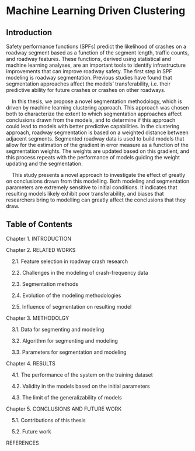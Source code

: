# Machine Learning Driven Clustering

## Introduction
<p></p>
Safety performance functions (SPFs) predict the likelihood of crashes on a roadway segment based as a function of the segment length, traffic counts, and roadway features.  These functions, derived using statistical and machine learning analyses, are an important tools to identify infrastructure improvements that can improve roadway safety. The first step in SPF modeling is roadway segmentation. Previous studies have found that segmentation approaches affect the models’ transferability, i.e. their predictive ability for future crashes or crashes on other roadways. 

<p></p>
&nbsp;&nbsp;&nbsp;&nbsp;In this thesis, we propose a novel segmentation methodology, which is driven by machine learning clustering approach. This approach was chosen both to characterize the extent to which segmentation approaches affect conclusions drawn from the models, and to determine if this approach could lead to models with better predictive capabilities. In the clustering approach, roadway segmentation is based on a weighted distance between adjacent segments. Segmented roadway data is used to build models that allow for the estimation of the gradient in error measure as a function of the segmentation weights. The weights are updated based on this gradient, and this process repeats with the performance of models guiding the weight updating and the segmentation.

<p></p>
&nbsp;&nbsp;&nbsp;&nbsp;This study presents a novel approach to investigate the effect of greatly on conclusions drawn from this modelling. Both modeling and segmentation parameters are extremely sensitive to initial conditions. It indicates that resulting models likely exhibit poor transferability, and biases that researchers bring to modelling can greatly affect the conclusions that they draw.
  
## Table of Contents
Chapter 1. INTRODUCTION

Chapter 2. RELATED WORKS

&nbsp;&nbsp;&nbsp;&nbsp;2.1. Feature selection in roadway crash research

&nbsp;&nbsp;&nbsp;&nbsp;2.2. Challenges in the modeling of crash-frequency data

&nbsp;&nbsp;&nbsp;&nbsp;2.3. Segmentation methods

&nbsp;&nbsp;&nbsp;&nbsp;2.4. Evolution of the modeling methodologies

&nbsp;&nbsp;&nbsp;&nbsp;2.5. Influence of segmentation on resulting model

Chapter 3. METHODOLGY

&nbsp;&nbsp;&nbsp;&nbsp;3.1. Data for segmenting and modeling

&nbsp;&nbsp;&nbsp;&nbsp;3.2. Algorithm for segmenting and modeling

&nbsp;&nbsp;&nbsp;&nbsp;3.3. Parameters for segmentation and modeling

Chapter 4. RESULTS

&nbsp;&nbsp;&nbsp;&nbsp;4.1. The performance of the system on the training dataset

&nbsp;&nbsp;&nbsp;&nbsp;4.2. Validity in the models based on the initial parameters

&nbsp;&nbsp;&nbsp;&nbsp;4.3. The limit of the generalizability of models

Chapter 5. CONCLUSIONS AND FUTURE WORK

&nbsp;&nbsp;&nbsp;&nbsp;5.1. Contributions of this thesis

&nbsp;&nbsp;&nbsp;&nbsp;5.2. Future work

REFERENCES

